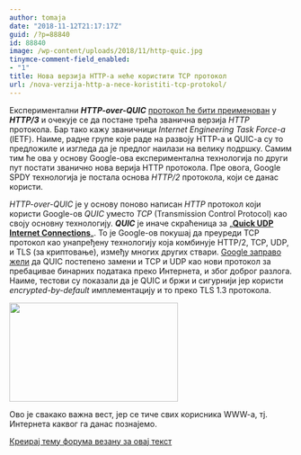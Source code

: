 ```yaml
---
author: tomaja
date: "2018-11-12T21:17:17Z"
guid: /?p=88840
id: 88840
image: /wp-content/uploads/2018/11/http-quic.jpg
tinymce-comment-field_enabled:
- "1"
title: Нова верзија HTTP-а неће користити ТCP протокол
url: /nova-verzija-http-a-nece-koristiti-tcp-protokol/
---
```

Експериментални **_HTTP-over-QUIC_** <a href="https://www.zdnet.com/article/http-over-quic-to-be-renamed-http3/" target="_blank" rel="noopener">протокол ће бити преименован</a> у **_HTTP/3_** и очекује се да постане трећа званична верзија _HTTP_ протокола. Бар тако кажу званичници _Internet Engineering Task Force-а_ (IETF). Наиме, радне групе које раде на развоју HTTP-a и QUIC-a су то предложиле и изгледа да је предлог наилази на велику подршку. Самим тим ће ова у основу Google-ова експериментална технологија по други пут постати званично нова верија HTTP протокола. Пре овога, Google SPDY технологија је постала основа _HTTP/2_ протокола, који се данас користи.

_HTTP-over-QUIC_ је у основу поново написан _HTTP_ протокол који користи Google-ов _QUIC_ уместо _TCP_ (Transmission Control Protocol) као своју основну технологију. _**QUIC**_ је иначе скраћеница за &#8222;**<a href="https://www.chromium.org/quic" target="_blank" rel="noopener">Quick UDP Internet Connections</a>**&#8222;. То је Google-ов покушај да преуреди TCP протокол као унапређену технологију која комбинује HTTP/2, TCP, UDP, и TLS (за криптовање), између многих других ствари. <a href="https://blog.chromium.org/2015/04/a-quic-update-on-googles-experimental.html" target="_blank" rel="noopener">Google заправо жели</a> да QUIC постепено замени и TCP и UDP као нови протокол за пребацивае бинарних података преко Интернета, и због доброг разлога. Наиме, тестови су показали да је QUIC и бржи и сигурнији јер користи _encrypted-by-default_ имплементацију и то преко TLS 1.3 протокола.

<img class="size-medium wp-image-88844 aligncenter" src="/wp-content/uploads/2018/11/17656983818518293643-300x176.jpg" alt="" width="300" height="176" srcset="https://linuxo.org/wp-content/uploads/2018/11/17656983818518293643-300x176.jpg 300w, https://linuxo.org/wp-content/uploads/2018/11/17656983818518293643.jpg 462w" sizes="(max-width: 300px) 100vw, 300px" /> 

Ово је свакако важна вест, јер се тиче свих корисника WWW-a, тј. Интернета каквог га данас познајемо.

[Креирај тему форума везану за овај текст](https://linuxo.org/nova-tema-na-forumu/?se_pid=88840)